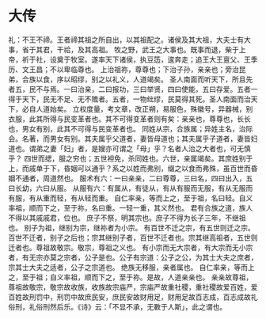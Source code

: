 # 大传
礼：不王不禘。王者禘其祖之所自出，以其祖配之。诸侯及其大祖，大夫士有大事，省于其君，干祫，及其高祖。
牧之野，武王之大事也。既事而退，柴于上帝，祈于社，设奠于牧室。遂率天下诸侯，执豆笾，逡奔走；追王大王亶父、王季历、文王昌；不以卑临尊也。
上治祖祢，尊尊也；下治子孙，亲亲也；旁治昆弟，合族以食，序以昭缪，别之以礼义，人道竭矣。
圣人南面而听天下，所且先者五，民不与焉。一曰治亲，二曰报功，三曰举贤，四曰使能，五曰存爱。五者一得于天下，民无不足、无不赡者。五者，一物纰缪，民莫得其死。圣人南面而治天下，必自人道始矣。
立权度量，考文章，改正朔，易服色，殊徽号，异器械，别衣服，此其所得与民变革者也。其不可得变革者则有矣：亲亲也，尊尊也，长长也，男女有别，此其不可得与民变革者也。
同姓从宗，合族属；异姓主名，治际会。名著，而男女有别。其夫属乎父道者，妻皆母道也；其夫属乎子道者，妻皆妇道也。谓弟之妻「妇」者，是嫂亦可谓之「母」乎？名者人治之大者也，可无慎乎？
四世而缌，服之穷也；五世袒免，杀同姓也。六世，亲属竭矣。其庶姓别于上，而戚单于下，昏姻可以通乎？系之以姓而弗别，缀之以食而弗殊，虽百世而昏姻不通者，周道然也。
服术有六：一曰亲亲，二曰尊尊，三曰名，四曰出入，五曰长幼，六曰从服。
从服有六：有属从，有徒从，有从有服而无服，有从无服而有服，有从重而轻，有从轻而重。
自仁率亲，等而上之，至于祖，名曰轻。自义率祖，顺而下之，至于祢，名曰重。一轻一重，其义然也。
君有合族之道，族人不得以其戚戚君，位也。
庶子不祭，明其宗也。庶子不得为长子三年，不继祖也。
别子为祖，继别为宗，继祢者为小宗。
有百世不迁之宗，有五世则迁之宗。百世不迁者，别子之后也；宗其继别子者，百世不迁者也。宗其继高祖者，五世则迁者也。尊祖故敬宗。敬宗，尊祖之义也。
有小宗而无大宗者，有大宗而无小宗者，有无宗亦莫之宗者，公子是也。公子有宗道：公子之公，为其士大夫之庶者，宗其士大夫之适者，公子之宗道也。
绝族无移服，亲者属也。
自仁率亲，等而上之，至于祖；自义率祖，顺而下之，至于祢。是故，人道亲亲也。
亲亲故尊祖，尊祖故敬宗，敬宗故收族，收族故宗庙严，宗庙严故重社稷，重社稷故爱百姓，爱百姓故刑罚中，刑罚中故庶民安，庶民安故财用足，财用足故百志成，百志成故礼俗刑，礼俗刑然后乐。《诗》云：「不显不承，无斁于人斯」，此之谓也。
